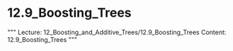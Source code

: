 # 12.9_Boosting_Trees
"""
Lecture: 12_Boosting_and_Additive_Trees/12.9_Boosting_Trees
Content: 12.9_Boosting_Trees
"""

